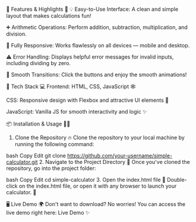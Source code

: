 🔧 Features & Highlights 🌟
💡 Easy-to-Use Interface: A clean and simple layout that makes calculations fun!

➕ Arithmetic Operations: Perform addition, subtraction, multiplication, and division.

📱 Fully Responsive: Works flawlessly on all devices — mobile and desktop.

⚠️ Error Handling: Displays helpful error messages for invalid inputs, including dividing by zero.

🎨 Smooth Transitions: Click the buttons and enjoy the smooth animations!

🚀 Tech Stack 💻
Frontend: HTML, CSS, JavaScript 🕸️

CSS: Responsive design with Flexbox and attractive UI elements 🎨

JavaScript: Vanilla JS for smooth interactivity and logic ✨

📦 Installation & Usage 👩‍💻
1. Clone the Repository 🔥
Clone the repository to your local machine by running the following command:

bash
Copy
Edit
git clone https://github.com/your-username/simple-calculator.git
2. Navigate to the Project Directory 💼
Once you've cloned the repository, go into the project folder:

bash
Copy
Edit
cd simple-calculator
3. Open the index.html file 📂
Double-click on the index.html file, or open it with any browser to launch your calculator. 🚀

🖥️ Live Demo 🌍
Don't want to download? No worries! You can access the live demo right here:
Live Demo ✨
